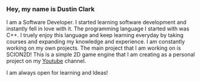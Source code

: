 ### Hey, my name is Dustin Clark
I am a Software Developer. I started learning software development and instantly fell in love with it. The programming language I started with was C++. I truely enjoy this language and keep learning everyday by taking courses and expanding my knowledge and experience. I am constantly working on my own projects. The main project that I am working on is SCION2D! This is a simple 2D game engine that I am creating as a personal project on my [Youtube](https://www.youtube.com/@JADE-iteGames) channel.    
  
I am always open for learning and Ideas!



<!---
dwjclark11/dwjclark11 is a ✨ special ✨ repository because its `README.md` (this file) appears on your GitHub profile.
You can click the Preview link to take a look at your changes.
--->

